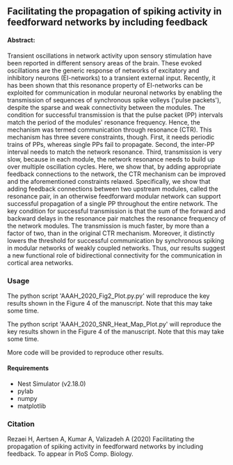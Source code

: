 ## Facilitating the propagation of spiking activity in feedforward networks by including feedback

#### Abstract:
Transient oscillations in network activity upon sensory stimulation have been reported in different sensory areas of the brain. These evoked oscillations are the generic response of networks of excitatory and inhibitory neurons (EI-networks) to a transient external input. Recently, it has been shown that this resonance property of EI-networks can be exploited for communication in modular neuronal networks by enabling the transmission of sequences of synchronous spike volleys ('pulse packets'), despite the sparse and weak connectivity between the modules. The condition for successful transmission is that the pulse packet (PP) intervals match the period of the modules' resonance frequency. Hence, the mechanism was termed communication through resonance (CTR). This mechanism has three severe constraints, though. First, it needs periodic trains of PPs, whereas single PPs fail to propagate. Second, the inter-PP interval needs to match the network resonance. Third, transmission is very slow, because in each module, the network resonance needs to build up over multiple oscillation cycles. Here, we show that, by adding appropriate feedback connections to the network, the CTR mechanism can be improved and the aforementioned constraints relaxed. Specifically, we show that adding feedback connections between two upstream modules, called the resonance pair, in an otherwise feedforward modular network can support successful propagation of a single PP throughout the entire network. The key condition for successful transmission is that the sum of the forward and backward delays in the resonance pair matches the resonance frequency of the network modules. The transmission is much faster, by more than a factor of two, than in the original CTR mechanism. Moreover, it distinctly lowers the threshold for successful communication by synchronous spiking in modular networks of weakly coupled networks. Thus, our results suggest a new functional role of bidirectional connectivity for the communication in cortical area networks.


### Usage
The python script 'AAAH_2020_Fig2_Plot.py.py' will reproduce the key results shown in the Figure 4 of the manuscript. Note that this may take some time. 

The python script 'AAAH_2020_SNR_Heat_Map_Plot.py' will reproduce the key results shown in the Figure 4 of the manuscript. Note that this may take some time. 



More code will be provided to reproduce other results. 

#### Requirements
- Nest Simulator (v2.18.0)
- pylab
- numpy
- matplotlib


### Citation
Rezaei H, Aertsen A, Kumar A, Valizadeh A (2020) Facilitating the propagation of spiking activity in feedforward networks by including feedback. To appear in PloS Comp. Biology. 

